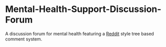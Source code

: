 # Mental-Health-Support-Discussion-Forum
A discussion forum for mental health featuring a [Reddit](http://reddit.com) style tree based comment system.
